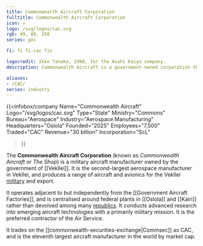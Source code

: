 ```yaml
---
title: Commonwealth Aircraft Corporation
fulltitle: Commonwealth Aircraft Corporation
icon: ✈️
logo: /svg/logos/cac.svg
rgb: 49, 80, 250
series: goc

fi: fi fi-cac fis

logocredit: Ikko Tanaka, 1988, for the Asahi Kaiyo company.
description: Commonwealth Aircraft is a government-owned corporation that manufacturers military aircraft.

aliases:
- /CAC/
series: industry
---
```

{{<infobox/company
	 Name="Commonwealth Aircraft"
	 Logo="/svg/logos/cac.svg"
	 Type="State"
	 Ministry="Commons"
	 Bureau="Aerospace"
	 Industry="Aerospace Manufacturing"
	 Headquarters="Oslola"
	 Founded="2025"
	 Employees="7,500"
	 Traded="CAC"
	 Revenue="30 billion"
	 Incorporation="ScL"
 >}}

The <span class="fi fi-cac fis"></span>  **Commonwealth Aircraft Corporation** (known as *Commonwealth Aircraft* or *The Shop*) is a military aircraft manufacturer owned by the government of [[Vekllei]]. It is the second-largest aerospace manufacturer in Vekllei, and produces a range of aircraft and avionics for the Vekllei [military](/military/) and export.

It operates adjacent to but independently from the [[Government Aircraft Factories]], and is centralised around federal plants in [[Oslola]] and [[Kairi]] rather than devolved among many [republics](/republics/). It conducts advanced research into emerging aircraft technologies with a primarily military mission. It is the preferred contractor of the Air Service.

It trades on the [[commonwealth-securities-exchange|Commsec]] as CAC, and is the eleventh largest aircraft manufacturer in the world by market cap.
